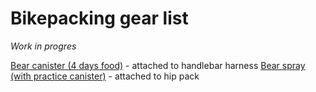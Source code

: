 # Bikepacking gear list

*Work in progres*

[Bear canister (4 days food)](https://amzn.to/3Hw0r0p) - attached to handlebar harness
[Bear spray (with practice canister)](https://amzn.to/3tI79wV) - attached to hip pack

